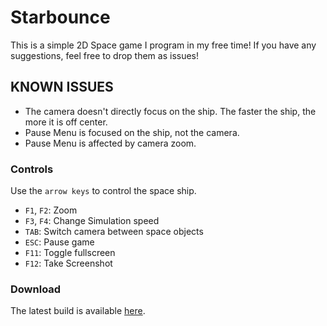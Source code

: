 # Starbounce
This is a simple 2D Space game I program in my free time! If you have any suggestions, feel free to drop them as issues!

## KNOWN ISSUES
- The camera doesn't directly focus on the ship. The faster the ship, the more it is off center.
- Pause Menu is focused on the ship, not the camera.
- Pause Menu is affected by camera zoom.

### Controls
Use the `arrow keys` to control the space ship.
- `F1`, `F2`: Zoom
- `F3`, `F4`: Change Simulation speed
- `TAB`: Switch camera between space objects
- `ESC`: Pause game
- `F11`: Toggle fullscreen
- `F12`: Take Screenshot

### Download
The latest build is available [here](https://www.dropbox.com/sh/6twdd92f531m802/AACM20cw73m4q_9-_aAmVEK0a?dl=0).
